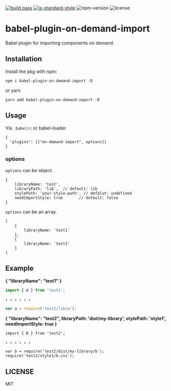 [![build pass](https://api.travis-ci.org/dwqs/babel-plugin-on-demand-import.svg?branch=master)](https://travis-ci.org/dwqs/babel-plugin-on-demand-import?branch=master) [![js-standard-style](https://img.shields.io/badge/code%20style-standard-brightgreen.svg)](http://standardjs.com) ![npm-version](https://img.shields.io/npm/v/babel-plugin-on-demand-import.svg) ![license](https://img.shields.io/npm/l/babel-plugin-on-demand-import.svg)
# babel-plugin-on-demand-import
Babel plugin for importing components on demand.

## Installation
Install the pkg with npm:

```
npm i babel-plugin-on-demand-import -D
```

or yarn

```
yarn add babel-plugin-on-demand-import -D
```

## Usage

Via `.babelrc` or babel-loader.

```
{
  "plugins": [["on-demand-import", options]]
}
```

### options

`options` can be object.

```
{
    libraryName: 'test',
    libraryPath: 'lib',  // default: lib
    stylePath: 'your-style-path', // defalut: undefined
    needImportStyle: true       // default: false
}
```

`options` can be an array.

```
[
    {
        libraryName: 'test1'
    },
    {
        libraryName: 'test2'
    }
]
```

## Example

**{ "libraryName": "test1" }**

```js
import { A } from 'test1';

↓ ↓ ↓ ↓ ↓ ↓

var a = require('test1/lib/a');
```

**{ "libraryName": "test2", libraryPath: 'dist/my-library', stylePath: 'style1', needImportStyle: true }**

```
import { B } from 'test2';

↓ ↓ ↓ ↓ ↓ ↓

var b = require('test2/dist/my-library/b');
require('test2/style1/b.css');
```

## LICENSE
MIT
